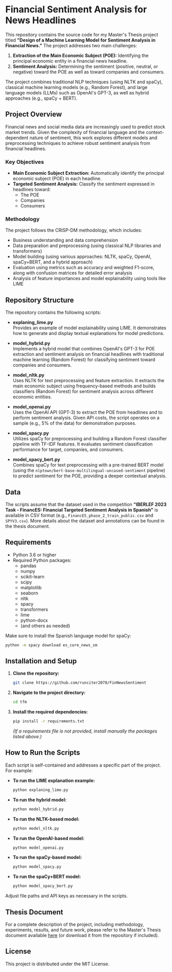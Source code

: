 # Financial Sentiment Analysis for News Headlines

This repository contains the source code for my Master's Thesis project titled **"Design of a Machine Learning Model for Sentiment Analysis in Financial News."** The project addresses two main challenges:
1. **Extraction of the Main Economic Subject (POE):** Identifying the principal economic entity in a financial news headline.
2. **Sentiment Analysis:** Determining the sentiment (positive, neutral, or negative) toward the POE as well as toward companies and consumers.

The project combines traditional NLP techniques (using NLTK and spaCy), classical machine learning models (e.g., Random Forest), and large language models (LLMs) such as OpenAI's GPT-3, as well as hybrid approaches (e.g., spaCy + BERT).

## Project Overview

Financial news and social media data are increasingly used to predict stock market trends. Given the complexity of financial language and the context-dependent nature of sentiment, this work explores different models and preprocessing techniques to achieve robust sentiment analysis from financial headlines.

### Key Objectives
- **Main Economic Subject Extraction:** Automatically identify the principal economic subject (POE) in each headline.
- **Targeted Sentiment Analysis:** Classify the sentiment expressed in headlines toward:
  - The POE
  - Companies
  - Consumers

### Methodology
The project follows the CRISP-DM methodology, which includes:
- Business understanding and data comprehension
- Data preparation and preprocessing (using classical NLP libraries and transformers)
- Model building (using various approaches: NLTK, spaCy, OpenAI, spaCy+BERT, and a hybrid approach)
- Evaluation using metrics such as accuracy and weighted F1-score, along with confusion matrices for detailed error analysis
- Analysis of feature importances and model explainability using tools like LIME

## Repository Structure

The repository contains the following scripts:

- **explaning_lime.py**  
  Provides an example of model explainability using LIME. It demonstrates how to generate and display textual explanations for model predictions.

- **model_hybrid.py**  
  Implements a hybrid model that combines OpenAI's GPT-3 for POE extraction and sentiment analysis on financial headlines with traditional machine learning (Random Forest) for classifying sentiment toward companies and consumers.

- **model_nltk.py**  
  Uses NLTK for text preprocessing and feature extraction. It extracts the main economic subject using frequency-based methods and builds classifiers (Random Forest) for sentiment analysis across different economic entities.

- **model_openai.py**  
  Uses the OpenAI API (GPT-3) to extract the POE from headlines and to perform sentiment analysis. Given API costs, the script operates on a sample (e.g., 5% of the data) for demonstration purposes.

- **model_spacy.py**  
  Utilizes spaCy for preprocessing and building a Random Forest classifier pipeline with TF-IDF features. It evaluates sentiment classification performance for target, companies, and consumers.

- **model_spacy_bert.py**  
  Combines spaCy for text preprocessing with a pre-trained BERT model (using the `nlptown/bert-base-multilingual-uncased-sentiment` pipeline) to predict sentiment for the POE, providing a deeper contextual analysis.

## Data
The scripts assume that the dataset used in the competition **"IBERLEF 2023 Task - FinancES: Financial Targeted Sentiment Analysis in Spanish"** is available in CSV format (e.g., `FinancES_phase_2_train_public.csv` and `SPYV3.csv`). More details about the dataset and annotations can be found in the thesis document.

## Requirements
- Python 3.6 or higher
- Required Python packages:
  - pandas
  - numpy
  - scikit-learn
  - scipy
  - matplotlib
  - seaborn
  - nltk
  - spacy
  - transformers
  - lime
  - python-docx
  - (and others as needed)

Make sure to install the Spanish language model for spaCy:
```bash
python -m spacy download es_core_news_sm
```

## Installation and Setup
1. **Clone the repository:**
   ```bash
   git clone https://github.com/runciter2078/FinNewsSentiment
   ```
2. **Navigate to the project directory:**
   ```bash
   cd tfm
   ```
3. **Install the required dependencies:**
   ```bash
   pip install -r requirements.txt
   ```
   *(If a requirements file is not provided, install manually the packages listed above.)*

## How to Run the Scripts
Each script is self-contained and addresses a specific part of the project. For example:

- **To run the LIME explanation example:**
  ```bash
  python explaning_lime.py
  ```
- **To run the hybrid model:**
  ```bash
  python model_hybrid.py
  ```
- **To run the NLTK-based model:**
  ```bash
  python model_nltk.py
  ```
- **To run the OpenAI-based model:**
  ```bash
  python model_openai.py
  ```
- **To run the spaCy-based model:**
  ```bash
  python model_spacy.py
  ```
- **To run the spaCy+BERT model:**
  ```bash
  python model_spacy_bert.py
  ```

Adjust file paths and API keys as necessary in the scripts.

## Thesis Document
For a complete description of the project, including methodology, experiments, results, and future work, please refer to the Master's Thesis document available [here](https://github.com/runciter2078/tfm) (or download it from the repository if included).

## License
This project is distributed under the MIT License.
